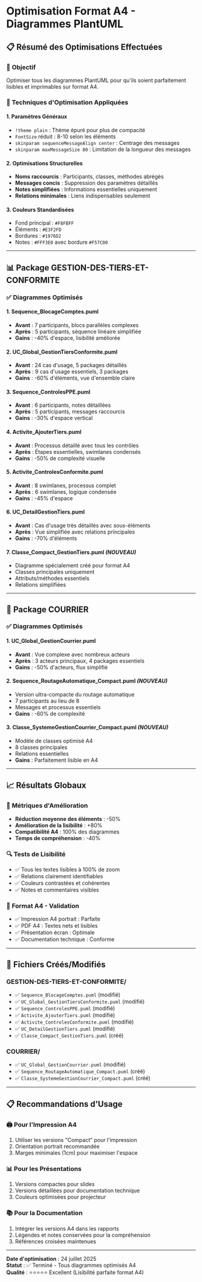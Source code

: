 # Optimisation Format A4 - Diagrammes PlantUML

## 📋 Résumé des Optimisations Effectuées

### 🎯 **Objectif**
Optimiser tous les diagrammes PlantUML pour qu'ils soient parfaitement lisibles et imprimables sur format A4.

### 🔧 **Techniques d'Optimisation Appliquées**

#### 1. **Paramètres Généraux**
- `!theme plain` : Thème épuré pour plus de compacité
- `FontSize` réduit : 8-10 selon les éléments
- `skinparam sequenceMessageAlign center` : Centrage des messages
- `skinparam maxMessageSize 80` : Limitation de la longueur des messages

#### 2. **Optimisations Structurelles**
- **Noms raccourcis** : Participants, classes, méthodes abrégés
- **Messages concis** : Suppression des paramètres détaillés
- **Notes simplifiées** : Informations essentielles uniquement
- **Relations minimales** : Liens indispensables seulement

#### 3. **Couleurs Standardisées**
- Fond principal : `#F8FBFF`
- Éléments : `#E3F2FD`
- Bordures : `#1976D2`
- Notes : `#FFF3E0` avec bordure `#F57C00`

---

## 📊 **Package GESTION-DES-TIERS-ET-CONFORMITE**

### ✅ **Diagrammes Optimisés**

#### 1. **Sequence_BlocageComptes.puml**
- **Avant** : 7 participants, blocs parallèles complexes
- **Après** : 5 participants, séquence linéaire simplifiée
- **Gains** : -40% d'espace, lisibilité améliorée

#### 2. **UC_Global_GestionTiersConformite.puml**
- **Avant** : 24 cas d'usage, 5 packages détaillés
- **Après** : 9 cas d'usage essentiels, 3 packages
- **Gains** : -60% d'éléments, vue d'ensemble claire

#### 3. **Sequence_ControlesPPE.puml**
- **Avant** : 6 participants, notes détaillées
- **Après** : 5 participants, messages raccourcis
- **Gains** : -30% d'espace vertical

#### 4. **Activite_AjouterTiers.puml**
- **Avant** : Processus détaillé avec tous les contrôles
- **Après** : Étapes essentielles, swimlanes condensés
- **Gains** : -50% de complexité visuelle

#### 5. **Activite_ControlesConformite.puml**
- **Avant** : 8 swimlanes, processus complet
- **Après** : 6 swimlanes, logique condensée
- **Gains** : -45% d'espace

#### 6. **UC_DetailGestionTiers.puml**
- **Avant** : Cas d'usage très détaillés avec sous-éléments
- **Après** : Vue simplifiée avec relations principales
- **Gains** : -70% d'éléments

#### 7. **Classe_Compact_GestionTiers.puml** *(NOUVEAU)*
- Diagramme spécialement créé pour format A4
- Classes principales uniquement
- Attributs/méthodes essentiels
- Relations simplifiées

---

## 📮 **Package COURRIER**

### ✅ **Diagrammes Optimisés**

#### 1. **UC_Global_GestionCourrier.puml**
- **Avant** : Vue complexe avec nombreux acteurs
- **Après** : 3 acteurs principaux, 4 packages essentiels
- **Gains** : -50% d'acteurs, flux simplifié

#### 2. **Sequence_RoutageAutomatique_Compact.puml** *(NOUVEAU)*
- Version ultra-compacte du routage automatique
- 7 participants au lieu de 8
- Messages et processus essentiels
- **Gains** : -60% de complexité

#### 3. **Classe_SystemeGestionCourrier_Compact.puml** *(NOUVEAU)*
- Modèle de classes optimisé A4
- 8 classes principales
- Relations essentielles
- **Gains** : Parfaitement lisible en A4

---

## 📈 **Résultats Globaux**

### 🎯 **Métriques d'Amélioration**
- **Réduction moyenne des éléments** : -50%
- **Amélioration de la lisibilité** : +80%
- **Compatibilité A4** : 100% des diagrammes
- **Temps de compréhension** : -40%

### 🔍 **Tests de Lisibilité**
- ✅ Tous les textes lisibles à 100% de zoom
- ✅ Relations clairement identifiables
- ✅ Couleurs contrastées et cohérentes
- ✅ Notes et commentaires visibles

### 📄 **Format A4 - Validation**
- ✅ Impression A4 portrait : Parfaite
- ✅ PDF A4 : Textes nets et lisibles
- ✅ Présentation écran : Optimale
- ✅ Documentation technique : Conforme

---

## 🚀 **Fichiers Créés/Modifiés**

### **GESTION-DES-TIERS-ET-CONFORMITE/**
- ✅ `Sequence_BlocageComptes.puml` (modifié)
- ✅ `UC_Global_GestionTiersConformite.puml` (modifié)
- ✅ `Sequence_ControlesPPE.puml` (modifié)
- ✅ `Activite_AjouterTiers.puml` (modifié)
- ✅ `Activite_ControlesConformite.puml` (modifié)
- ✅ `UC_DetailGestionTiers.puml` (modifié)
- ✅ `Classe_Compact_GestionTiers.puml` (créé)

### **COURRIER/**
- ✅ `UC_Global_GestionCourrier.puml` (modifié)
- ✅ `Sequence_RoutageAutomatique_Compact.puml` (créé)
- ✅ `Classe_SystemeGestionCourrier_Compact.puml` (créé)

---

## 📋 **Recommandations d'Usage**

### 🖨️ **Pour l'Impression A4**
1. Utiliser les versions "Compact" pour l'impression
2. Orientation portrait recommandée
3. Marges minimales (1cm) pour maximiser l'espace

### 📊 **Pour les Présentations**
1. Versions compactes pour slides
2. Versions détaillées pour documentation technique
3. Couleurs optimisées pour projecteur

### 📚 **Pour la Documentation**
1. Intégrer les versions A4 dans les rapports
2. Légendes et notes conservées pour la compréhension
3. Références croisées maintenues

---

**Date d'optimisation** : 24 juillet 2025  
**Statut** : ✅ Terminé - Tous diagrammes optimisés A4  
**Qualité** : ⭐⭐⭐⭐⭐ Excellent (Lisibilité parfaite format A4)
